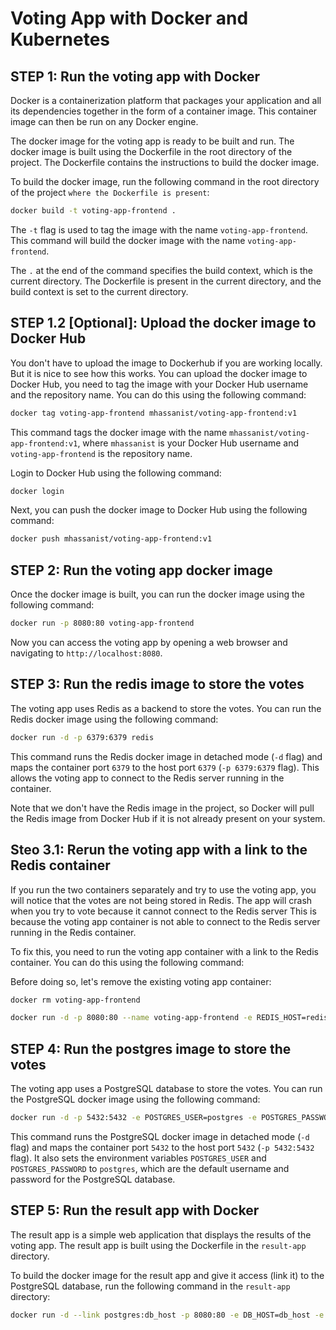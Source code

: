 # Voting App with Docker and Kubernetes 

STEP 1: Run the voting app with Docker
---------------------------------------
Docker is a containerization platform that packages your application and all its dependencies together in the form of a container image. This container image can then be run on any Docker engine.

The docker image for the voting app is ready to be built and run. The docker image is built using the Dockerfile in the root directory of the project. The Dockerfile contains the instructions to build the docker image.

To build the docker image, run the following command in the root directory of the project `where the Dockerfile is present`:

```bash
docker build -t voting-app-frontend .
```

The `-t` flag is used to tag the image with the name `voting-app-frontend`. This command will build the docker image with the name `voting-app-frontend`.

The `.` at the end of the command specifies the build context, which is the current directory. The Dockerfile is present in the current directory, and the build context is set to the current directory.

STEP 1.2 [Optional]: Upload the docker image to Docker Hub
-----------------------------------------------
You don't have to upload the image to Dockerhub if you are working locally. But it is nice to see how this works. You can upload the docker image to Docker Hub, you need to tag the image with your Docker Hub username and the repository name. You can do this using the following command:

```bash
docker tag voting-app-frontend mhassanist/voting-app-frontend:v1
```

This command tags the docker image with the name `mhassanist/voting-app-frontend:v1`, where `mhassanist` is your Docker Hub username and `voting-app-frontend` is the repository name.

Login to Docker Hub using the following command:

```bash
docker login
```

Next, you can push the docker image to Docker Hub using the following command:

```bash
docker push mhassanist/voting-app-frontend:v1
```


STEP 2: Run the voting app docker image
----------------------------------------
Once the docker image is built, you can run the docker image using the following command:

```bash
docker run -p 8080:80 voting-app-frontend
```

Now you can access the voting app by opening a web browser and navigating to `http://localhost:8080`.



STEP 3: Run the redis image to store the votes
----------------------------------------------
The voting app uses Redis as a backend to store the votes. You can run the Redis docker image using the following command:

```bash
docker run -d -p 6379:6379 redis
```

This command runs the Redis docker image in detached mode (`-d` flag) and maps the container port `6379` to the host port `6379` (`-p 6379:6379` flag). This allows the voting app to connect to the Redis server running in the container. 

Note that we don't have the Redis image in the project, so Docker will pull the Redis image from Docker Hub if it is not already present on your system.

Steo 3.1: Rerun the voting app with a link to the Redis container
---------------------------------------------------------------------------
If you run the two containers separately and try to use the voting app, you will notice that the votes are not being stored in Redis. The app will crash when you try to vote because it cannot connect to the Redis server This is because the voting app container is not able to connect to the Redis server running in the Redis container.

To fix this, you need to run the voting app container with a link to the Redis container. You can do this using the following command:

Before doing so, let's remove the existing voting app container:

```bash
docker rm voting-app-frontend
```

```bash
docker run -d -p 8080:80 --name voting-app-frontend -e REDIS_HOST=redis --link 8a67f73192bf:redis voting-app-frontend
```


STEP 4: Run the postgres image to store the votes
------------------------------------------------
The voting app uses a PostgreSQL database to store the votes. You can run the PostgreSQL docker image using the following command:

```bash
docker run -d -p 5432:5432 -e POSTGRES_USER=postgres -e POSTGRES_PASSWORD=postgres postgres
```

This command runs the PostgreSQL docker image in detached mode (`-d` flag) and maps the container port `5432` to the host port `5432` (`-p 5432:5432` flag). It also sets the environment variables `POSTGRES_USER` and `POSTGRES_PASSWORD` to `postgres`, which are the default username and password for the PostgreSQL database.

STEP 5: Run the result app with Docker
---------------------------------------
The result app is a simple web application that displays the results of the voting app. The result app is built using the Dockerfile in the `result-app` directory.

To build the docker image for the result app and give it access (link it) to the PostgreSQL database, run the following command in the `result-app` directory:

```bash
docker run -d --link postgres:db_host -p 8080:80 -e DB_HOST=db_host -e DB_USER=postgres -e DB_PASSWORD=postgres my_frontend_image

```
